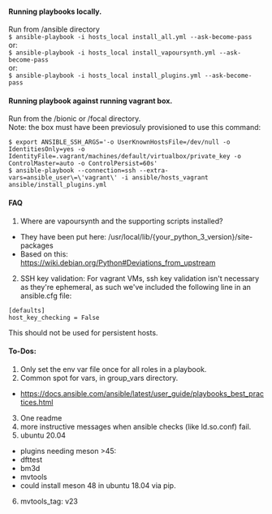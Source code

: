 #### Running playbooks locally.
Run from /ansible directory<br>
`$ ansible-playbook -i hosts_local install_all.yml --ask-become-pass`<br>
or:<br>
`$ ansible-playbook -i hosts_local install_vapoursynth.yml --ask-become-pass`<br>
or:<br>
`$ ansible-playbook -i hosts_local install_plugins.yml --ask-become-pass`

#### Running playbook against running vagrant box.
Run from the /bionic or /focal directory.<br>
Note: the box must have been previosuly provisioned to use this command:
```
$ export ANSIBLE_SSH_ARGS='-o UserKnownHostsFile=/dev/null -o IdentitiesOnly=yes -o IdentityFile=.vagrant/machines/default/virtualbox/private_key -o ControlMaster=auto -o ControlPersist=60s'
$ ansible-playbook --connection=ssh --extra-vars=ansible_user\=\'vagrant\' -i ansible/hosts_vagrant ansible/install_plugins.yml
```

#### FAQ
1. Where are vapoursynth and the supporting scripts installed?
  - They have been put here: /usr/local/lib/{your_python_3_version}/site-packages
  - Based on this: https://wiki.debian.org/Python#Deviations_from_upstream

2. SSH key validation:
For vagrant VMs, ssh key validation isn't necessary as they're ephemeral, as such we've included the following line in an ansible.cfg file:
```
[defaults]
host_key_checking = False
```
This should not be used for persistent hosts.

#### To-Dos:
1. Only set the env var file once for all roles in a playbook.
2. Common spot for vars, in group_vars directory.
  - https://docs.ansible.com/ansible/latest/user_guide/playbooks_best_practices.html
3. One readme
4. more instructive messages when ansible checks (like ld.so.conf) fail.
5. ubuntu 20.04
  - plugins needing meson >45:
  - dfttest
  - bm3d
  - mvtools
  - could install meson 48 in ubuntu 18.04 via pip.
6. mvtools_tag: v23
